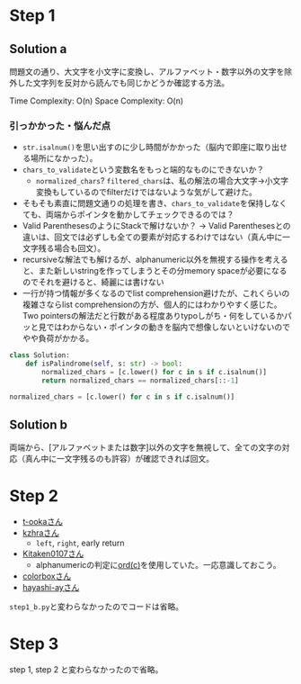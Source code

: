 # Step 1

## Solution a

問題文の通り、大文字を小文字に変換し、アルファベット・数字以外の文字を除外した文字列を反対から読んでも同じかどうか確認する方法。

Time Complexity: O(n)
Space Complexity: O(n)

### 引っかかった・悩んだ点

- `str.isalnum()`を思い出すのに少し時間がかかった（脳内で即座に取り出せる場所になかった）。
- `chars_to_validate`という変数名をもっと端的なものにできないか？
	- `normalized_chars`? `filtered_chars`は、私の解法の場合大文字->小文字変換もしているのでfilterだけではないような気がして避けた。
- そもそも素直に問題文通りの処理を書き、`chars_to_validate`を保持しなくても、両端からポインタを動かしてチェックできるのでは？
- Valid ParenthesesのようにStackで解けないか？ -> Valid Parenthesesとの違いは、回文では必ずしも全ての要素が対応するわけではない（真ん中に一文字残る場合も回文）。
- recursiveな解法でも解けるが、alphanumeric以外を無視する操作を考えると、また新しいstringを作ってしまうとその分memory spaceが必要になるのでそれを避けると、綺麗には書けない
- 一行が持つ情報が多くなるのでlist comprehension避けたが、これくらいの複雑さならlist comprehensionの方が、個人的にはわかりやすく感じた。Two pointersの解法だと行数がある程度ありtypoしがち・何をしているかパッと見ではわからない・ポインタの動きを脳内で想像しないといけないのでやや負荷がかかる。

```python
class Solution:
    def isPalindrome(self, s: str) -> bool:
        normalized_chars = [c.lower() for c in s if c.isalnum()]
        return normalized_chars == normalized_chars[::-1]
```

```python
normalized_chars = [c.lower() for c in s if c.isalnum()]
```

## Solution b

両端から、[アルファベットまたは数字]以外の文字を無視して、全ての文字の対応（真ん中に一文字残るのも許容）が確認できれば回文。

# Step 2

- [t-ookaさん](https://github.com/t-ooka/leetcode/pull/6)
- [kzhraさん](https://github.com/kzhra/Grind41/pull/5)
	- `left`, `right`, early return
- [Kitaken0107さん](https://github.com/Kitaken0107/GrindEasy/pull/8)
	- alphanumericの判定に[ord(c)](https://docs.python.org/3/library/functions.html#ord)を使用していた。一応意識しておこう。
- [colorboxさん](https://github.com/colorbox/leetcode/pull/7)
- [hayashi-ayさん](https://github.com/hayashi-ay/leetcode/pull/9)

`step1_b.py`と変わらなかったのでコードは省略。

# Step 3

step 1, step 2 と変わらなかったので省略。

